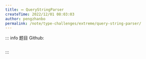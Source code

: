 ```yaml
---
title: ➖ QueryStringParser
createTime: 2022/12/01 08:03:03
author: pengzhanbo
permalink: /note/type-challenges/extreme/query-string-parser/
---
```


::: info 题目
Github: []()

```ts
```
:::

